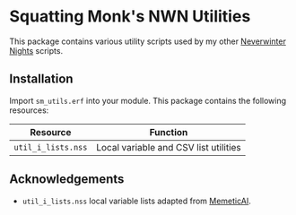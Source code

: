 # Squatting Monk's NWN Utilities
This package contains various utility scripts used by my other [Neverwinter Nights](neverwinternights.info) scripts.

## Installation
Import `sm_utils.erf` into your module. This package contains the following resources:

| Resource		| Function				|
| ---------------------	| ------------------------------------- |
| `util_i_lists.nss`	| Local variable and CSV list utilities |

## Acknowledgements
- `util_i_lists.nss` local variable lists adapted from [MemeticAI](sourceforge.net/projects/memeticai/).
